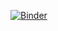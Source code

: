 [![Binder](https://mybinder.org/badge_logo.svg)](https://mybinder.org/v2/gh/AndSemenoff/my-first-binder/HEAD)